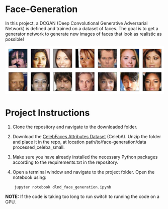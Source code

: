# Face-Generation

In this project, a DCGAN (Deep Convolutional Generative Adversarial Network) is defined and trained on a dataset of faces. The goal is to get a generator network to generate new images of faces that look as realistic as possible!

![Example](./assets/processed_face_data.png)


# Project Instructions

1. Clone the repository and navigate to the downloaded folder.

2. Download the [CelebFaces Attributes Dataset](https://s3.amazonaws.com/video.udacity-data.com/topher/2018/November/5be7eb6f_processed-celeba-small/processed-celeba-small.zip) (CelebA). Unzip the folder and place it in the repo, at location path/to/face-generation/data processed_celeba_small.

3. Make sure you have already installed the necessary Python packages according to the requirements.txt in the repository.

4. Open a terminal window and navigate to the project folder. Open the notebook using:
```
	jupyter notebook dlnd_face_generation.ipynb
```

**NOTE:** If the code is taking too long to run switch to running the code on a GPU.
